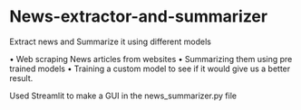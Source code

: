 # News-extractor-and-summarizer
Extract news and Summarize it using different models

• Web scraping News articles from websites
• Summarizing them using pre trained models
• Training a custom model to see if it would give us a better result.

Used Streamlit to make a GUI in the news_summarizer.py file

